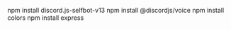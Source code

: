 npm install discord.js-selfbot-v13
npm install @discordjs/voice
npm install colors
npm install express
